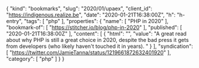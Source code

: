 {
  "kind": "bookmarks",
  "slug": "2020/01/upaex",
  "client_id": "https://indigenous.realize.be",
  "date": "2020-01-21T16:38:00Z",
  "h": "h-entry",
  "tags": [
    "php"
  ],
  "properties": {
    "name": [
      "PHP in 2020"
    ],
    "bookmark-of": [
      "https://stitcher.io/blog/php-in-2020"
    ],
    "published": [
      "2020-01-21T16:38:00Z"
    ],
    "content": [
      {
        "html": "",
        "value": "A great read about why PHP is still a great choice in 2020, despite the bad press it gets from developers (who likely haven't touched it in years). "
      }
    ],
    "syndication": [
      "https://twitter.com/JamieTanna/status/1219661872632401920"
    ],
    "category": [
      "php"
    ]
  }
}
